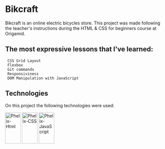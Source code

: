 # Bikcraft

Bikcraft is an online electric bicycles store. This project was made following the teacher's instructions during the HTML & CSS for beginners course at Origamid.

## The most expressive lessons that I've learned:

```
 CSS Grid Layout
 Flexbox
 Git commands
 Responsiviness
 DOM Manipulation with JavaScript
```

## Technologies

On this project the following technologies were used:

 <div>

  <div style="display: inline_block">
 <img align"center" alt="Phelix-Html" src="https://cdn.jsdelivr.net/gh/devicons/devicon/icons/html5/html5-original.svg"  width="50" height="100"/>
 <img align"center" alt="Phelix-CSS" src="https://cdn.jsdelivr.net/gh/devicons/devicon/icons/css3/css3-original.svg"  width="50" height="100"/>
  <img align"center" alt="Phelix-JavaScript" src="https://cdn.jsdelivr.net/gh/devicons/devicon/icons/javascript/javascript-original.svg"  width="50" height="100"/>

 
</div>
 

